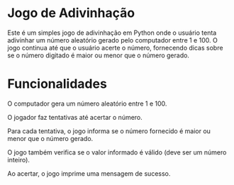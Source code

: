 # Jogo de Adivinhação


Este é um simples jogo de adivinhação em Python onde o usuário tenta adivinhar um número aleatório gerado pelo computador entre 1 e 100. O jogo continua até que o usuário acerte o número, fornecendo dicas sobre se o número digitado é maior ou menor que o número gerado.

# Funcionalidades
O computador gera um número aleatório entre 1 e 100.

O jogador faz tentativas até acertar o número.

Para cada tentativa, o jogo informa se o número fornecido é maior ou menor que o número gerado.

O jogo também verifica se o valor informado é válido (deve ser um número inteiro).

Ao acertar, o jogo imprime uma mensagem de sucesso.
